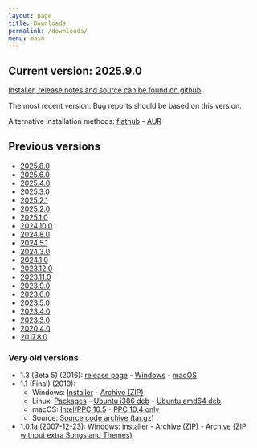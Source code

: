 ```yaml
---
layout: page
title: Downloads
permalink: /downloads/
menu: main
---
```


## Current version: 2025.9.0
[Installer, release notes and source can be found on github](https://github.com/UltraStar-Deluxe/USDX/releases/tag/v2025.9.0).

The most recent version.
Bug reports should be based on this version.

Alternative installation methods:
[flathub](https://flathub.org/apps/eu.usdx.UltraStarDeluxe) -
[AUR](https://aur.archlinux.org/packages/ultrastardx-git)


## Previous versions
* [2025.8.0](https://github.com/UltraStar-Deluxe/USDX/releases/tag/v2025.8.0)
* [2025.6.0](https://github.com/UltraStar-Deluxe/USDX/releases/tag/v2025.6.0)
* [2025.4.0](https://github.com/UltraStar-Deluxe/USDX/releases/tag/v2025.4.0)
* [2025.3.0](https://github.com/UltraStar-Deluxe/USDX/releases/tag/v2025.3.0)
* [2025.2.1](https://github.com/UltraStar-Deluxe/USDX/releases/tag/v2025.2.1)
* [2025.2.0](https://github.com/UltraStar-Deluxe/USDX/releases/tag/v2025.2.0)
* [2025.1.0](https://github.com/UltraStar-Deluxe/USDX/releases/tag/v2025.1.0)
* [2024.10.0](https://github.com/UltraStar-Deluxe/USDX/releases/tag/v2024.10.0)
* [2024.8.0](https://github.com/UltraStar-Deluxe/USDX/releases/tag/v2024.8.0)
* [2024.5.1](https://github.com/UltraStar-Deluxe/USDX/releases/tag/v2024.5.1)
* [2024.3.0](https://github.com/UltraStar-Deluxe/USDX/releases/tag/v2024.3.0)
* [2024.1.0](https://github.com/UltraStar-Deluxe/USDX/releases/tag/v2024.1.0)
* [2023.12.0](https://github.com/UltraStar-Deluxe/USDX/releases/tag/v2023.12.0)
* [2023.11.0](https://github.com/UltraStar-Deluxe/USDX/releases/tag/v2023.11.0)
* [2023.9.0](https://github.com/UltraStar-Deluxe/USDX/releases/tag/v2023.9.0)
* [2023.6.0](https://github.com/UltraStar-Deluxe/USDX/releases/tag/v2023.6.0)
* [2023.5.0](https://github.com/UltraStar-Deluxe/USDX/releases/tag/v2023.5.0)
* [2023.4.0](https://github.com/UltraStar-Deluxe/USDX/releases/tag/v2023.4.0)
* [2023.3.0](https://github.com/UltraStar-Deluxe/USDX/releases/tag/v2023.3.0)
* [2020.4.0](https://github.com/UltraStar-Deluxe/USDX/releases/tag/v2020.4.0)
* [2017.8.0](https://github.com/UltraStar-Deluxe/USDX/releases/tag/v2017.8.0)


### Very old versions
* 1.3 (Beta 5) (2016):
[release page](https://github.com/UltraStar-Deluxe/USDX/releases/tag/v1.3.5-beta) -
[Windows](https://github.com/UltraStar-Deluxe/USDX/releases/download/v1.3.5-beta/UltraStar.Deluxe_v1.3.5.beta_installer.exe) -
[macOS](https://yaycdn.de/builds/osx/usdx/usdx_1_3_5_2017-02-27.dmg)
* 1.1 (Final) (2010):
  * Windows:
    [Installer](https://sourceforge.net/projects/ultrastardx/files/UltraStar%20Deluxe/Version%201.1%20final/ultrastardx-1.1-installer-full.exe/) -
    [Archive (ZIP)](https://sourceforge.net/projects/ultrastardx/files/UltraStar%20Deluxe/Version%201.1%20final/ultrastardx-1.1-full.zip/download)
  * Linux:
    [Packages](https://launchpad.net/~tobydox/+archive/ultrastardx/+packages) -
    [Ubuntu i386 deb](https://launchpad.net/~tobydox/+archive/ultrastardx/+files/ultrastar-deluxe_1.1.0-4_i386.deb) -
    [Ubuntu amd64 deb](https://launchpad.net/~tobydox/+archive/ultrastardx/+files/ultrastar-deluxe_1.1.0-4_amd64.deb)
  * macOS:
    [Intel/PPC 10.5](http://sourceforge.net/projects/ultrastardx/files/UltraStar%20Deluxe/Version%201.1%20final/UltraStarDeluxe-1.1.dmg/download) -
    [PPC 10.4 only](http://sourceforge.net/projects/ultrastardx/files/UltraStar%20Deluxe/Version%201.1%20final/UltraStarDeluxe-1.1%20%20%2810.4-PowerPC%29.dmg/download)
  * Source:
    [Source code archive (tar.gz)](http://sourceforge.net/projects/ultrastardx/files/UltraStar%20Deluxe/Version%201.1%20final/Sources/ultrastardx-1.1-src.tar.gz/download)
* 1.0.1a (2007-12-23): Windows:
  [installer](http://downloads.sourceforge.net/ultrastardx/ultrastardx-101a-installer-full.exe) -
  [Archive (ZIP)](http://downloads.sourceforge.net/ultrastardx/ultrastardx-101a-full.zip) -
  [Archive (ZIP, without extra Songs and Themes)](http://downloads.sourceforge.net/ultrastardx/ultrastardx-101a-lite.zip)

